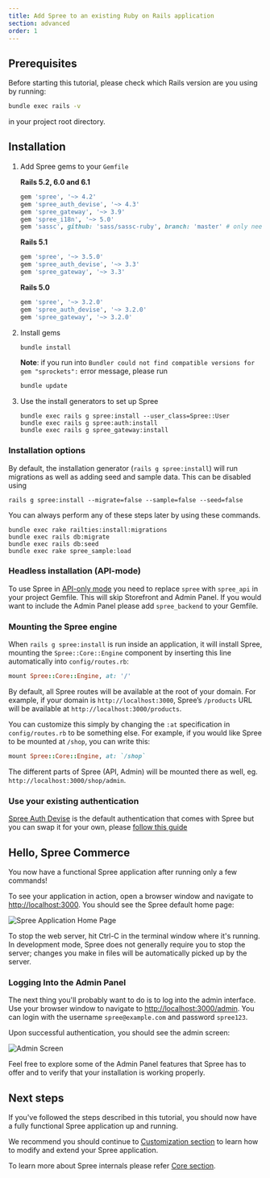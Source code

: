```yaml
---
title: Add Spree to an existing Ruby on Rails application
section: advanced
order: 1
---
```


## Prerequisites

Before starting this tutorial, please check which Rails version are you using by running:

```bash
bundle exec rails -v
```

in your project root directory.

## Installation

1. Add Spree gems to your `Gemfile`

    **Rails 5.2, 6.0 and 6.1**

    ```ruby
    gem 'spree', '~> 4.2'
    gem 'spree_auth_devise', '~> 4.3'
    gem 'spree_gateway', '~> 3.9'
    gem 'spree_i18n', '~> 5.0'
    gem 'sassc', github: 'sass/sassc-ruby', branch: 'master' # only needed for MacOS and Ruby 3.0
    ```

    **Rails 5.1**

    ```ruby
    gem 'spree', '~> 3.5.0'
    gem 'spree_auth_devise', '~> 3.3'
    gem 'spree_gateway', '~> 3.3'
    ```

    **Rails 5.0**

    ```ruby
    gem 'spree', '~> 3.2.0'
    gem 'spree_auth_devise', '~> 3.2.0'
    gem 'spree_gateway', '~> 3.2.0'
    ```

2. Install gems

    ```bash
    bundle install
    ```

    **Note**: if you run into `Bundler could not find compatible versions for gem "sprockets":` error message, please run

    ```bash
    bundle update
    ```

3. Use the install generators to set up Spree

    ```shell
    bundle exec rails g spree:install --user_class=Spree::User
    bundle exec rails g spree:auth:install
    bundle exec rails g spree_gateway:install
    ```

### Installation options

By default, the installation generator (`rails g spree:install`) will run
migrations as well as adding seed and sample data. This can be disabled using

```shell
rails g spree:install --migrate=false --sample=false --seed=false
```

You can always perform any of these steps later by using these commands.

```shell
bundle exec rake railties:install:migrations
bundle exec rails db:migrate
bundle exec rails db:seed
bundle exec rake spree_sample:load
```

### Headless installation (API-mode)

To use Spree in [API-only mode](https://guides.spreecommerce.org/api/overview/) you need to replace `spree` with `spree_api` in your project Gemfile. This will skip Storefront and Admin Panel. If you would want to include the Admin Panel please add `spree_backend` to your Gemfile.

### Mounting the Spree engine

When `rails g spree:install` is run inside an application, it will install Spree, mounting the `Spree::Core::Engine` component by inserting this line automatically 
into `config/routes.rb`:

```ruby
mount Spree::Core::Engine, at: '/'
```

By default, all Spree routes will be available at the root of your domain. For example, if your domain is `http://localhost:3000`, Spree’s `/products` URL will be available at `http://localhost:3000/products`.

You can customize this simply by changing the `:at` specification in `config/routes.rb` to be something else. For example, if you would like Spree to be mounted at `/shop`, you can write this:

```ruby
mount Spree::Core::Engine, at: `/shop`
```

The different parts of Spree (API, Admin) will be mounted there as well, eg. `http://localhost:3000/shop/admin`.

### Use your existing authentication

[Spree Auth Devise](https://github.com/spree/spree_auth_devise) is the default authentication that comes with Spree but you can swap it for your own, please [follow this guide](/developer/customization/authentication.html)

## Hello, Spree Commerce

You now have a functional Spree application after running only a few commands!

To see your application in action, open a browser window and navigate to [http://localhost:3000](http://localhost:3000). You should see the Spree default home page:

![Spree Application Home Page](../../../images/developer/storefront/1.png)

To stop the web server, hit Ctrl-C in the terminal window where it's running. In development mode, Spree does not generally require you to stop the server; changes you make in files will be automatically picked up by the server.

### Logging Into the Admin Panel

The next thing you'll probably want to do is to log into the admin interface.
Use your browser window to navigate to
[http://localhost:3000/admin](http://localhost:3000/admin). You can login with
the username `spree@example.com` and password `spree123`.

Upon successful authentication, you should see the admin screen:

![Admin Screen](../../../images/developer/overview.png)

Feel free to explore some of the Admin Panel features that Spree has to offer and to verify that your installation is working properly.

## Next steps

If you've followed the steps described in this tutorial, you should now have a fully functional Spree application up and running.

We recommend you should continue to [Customization section](/developer/customization/storefront.html) to learn how to modify and extend your Spree application.

To learn more about Spree internals please refer [Core section](/developer/internals/orders.html).
